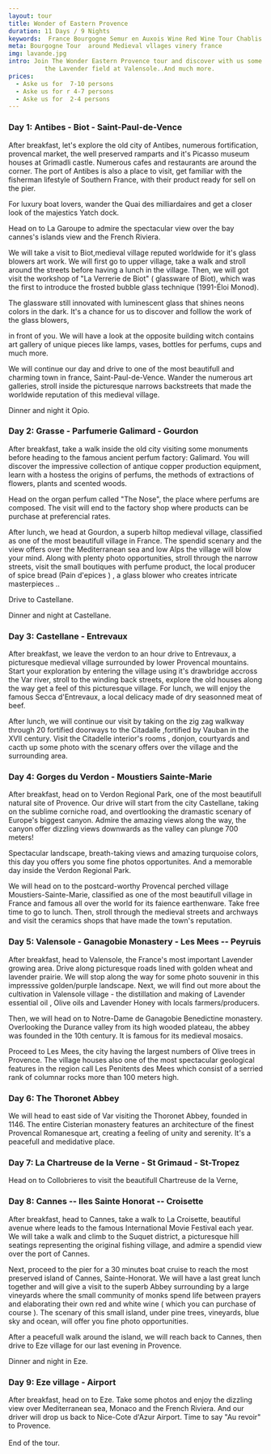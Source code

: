 ```yaml
---
layout: tour
title: Wonder of Eastern Provence
duration: 11 Days / 9 Nights
keywords:  France Bourgogne Semur en Auxois Wine Red Wine Tour Chablis 
meta: Bourgogne Tour  around Medieval vllages vinery france
img: lavande.jpg
intro: Join The Wonder Eastern Provence tour and discover with us some of the most beautifull hilltop village in south of France, the Verdon with it's amazing canyon
          the Lavender field at Valensole..And much more.
prices:
  - Aske us for  7-10 persons
  - Aske us for r 4-7 persons
  - Aske us for  2-4 persons
---
```


### Day 1: Antibes - Biot - Saint-Paul-de-Vence
After breakfast, let's explore the old city of Antibes, numerous fortification, provencal market,  the well preserved ramparts and it's Picasso museum houses at Grimadli castle. Numerous cafes and restaurants are around the corner.
The port of Antibes is also a place to visit, get familiar with the fisherman lifestyle of Southern France, with their product ready for sell on the pier.

For luxury boat lovers, wander the Quai des milliardaires and get a closer look of the majestics Yatch dock.

Head on to La Garoupe to admire the spectacular view over the bay cannes's islands view and the French Riviera. 

We will take a visit to Biot,medieval village reputed worldwide for it's glass blowers art work. We will first go to upper village,  take a walk and stroll around the streets before having a lunch in the village. 
Then, we will got visit  the workshop of "La Verrerie de Biot" ( glassware of Biot), which was the first to introduce the frosted bubble glass technique (1991-Éloi Monod).

The glassware still innovated with luminescent glass that shines neons colors in the dark.
It's a chance for us to discover and folllow the work of the glass blowers,   

in front of you.
We will have a look at the opposite building witch contains art gallery of unique pieces like lamps, vases, bottles for perfums, cups and much more.

We will continue our day and drive to one of the most beautifull and charming town in france, Saint-Paul-de-Vence.  Wander the numerous art galleries, stroll inside the picturesque narrows backstreets that made the worldwide reputation of this medieval village.

Dinner and night it Opio.

### Day 2: Grasse - Parfumerie Galimard - Gourdon
After breakfast, take a walk inside the old city visiting some monuments before heading to the famous ancient  perfum factory: Galimard.
You will discover the impressive collection of antique copper production equipment,  learn with a hostess the origins of perfums, the methods of extractions of flowers, plants and scented woods. 

Head on the organ perfum called "The Nose",  the place where perfums are composed.
The visit will end to the factory shop where products can be purchase at preferencial rates.

After lunch, we head at Gourdon, a superb hiltop medieval village, classified as one of the most beautifull village in France. The spendid scenary and the view offers over the Mediterranean sea and low Alps the village will blow your mind.  Along with plenty  photo opportunities, stroll through the narrow streets,  visit the small boutiques with perfume product,  the local producer of spice bread (Pain d'epices ) , a glass blower who creates intricate masterpieces ..

Drive to Castellane.

Dinner and night at Castellane.

### Day 3:  Castellane - Entrevaux

After breakfast, we leave the verdon to an hour drive to Entrevaux, a picturesque medieval village surrounded by lower Provencal mountains. Start your exploration by entering the village using it's drawbridge accross the Var river,  stroll to the winding back streets, explore the old houses along the way get a feel of this picturesque village. 
For lunch, we will enjoy the famous Secca d'Entrevaux, a local delicacy made of  dry seasonned meat of beef.

After lunch, we will  continue our visit by  taking on the zig zag walkway through 20 fortified doorways to the Citadalle ,fortified by Vauban in the  XVII century. Visit the Citadelle interior's rooms , donjon, courtyards and cacth up some photo with  the scenary offers over the village and the surrounding area.

### Day 4: Gorges du Verdon - Moustiers Sainte-Marie
After breakfast, head on to Verdon Regional Park, one of the most beautifull natural site of Provence. 
Our drive will start from the city Castellane,  taking on the sublime corniche road, and overtlooking the dramastic scenary of Europe's biggest canyon.
Admire the amazing views along the way, the canyon offer dizzling views downwards as the valley can plunge 700 meters! 

Spectacular landscape, breath-taking views and amazing turquoise colors, this day you offers you some fine photos opportunites. And a memorable day
inside the  Verdon Regional Park.

We will head on to  the postcard-worthy Provencal  perched village Moustiers-Sainte-Marie, classified as one of the most beautifull village in France and famous all over the world for its faience earthenware.
Take free time to go to lunch. Then, stroll through the medieval streets and archways and visit the ceramics shops that have made the town's reputation.

### Day 5: Valensole - Ganagobie Monastery - Les Mees -- Peyruis 

After breakfast, head to Valensole, the France's most important Lavender growing area. Drive along picturesque roads lined with golden wheat and lavender prairie. We will stop along the way for some photo souvenir in this impresssive golden/purple landscape. Next, we will find out more about the cultivation in Valensole village - the distillation and making of  Lavender essential oil , Olive oils and Lavender Honey with locals farmers/producers.

Then, we will head on to Notre-Dame de Ganagobie Benedictine monastery. Overlooking the Durance valley from its high wooded plateau, the abbey was founded in the 10th century. It is famous for its medieval mosaics.

Proceed to Les Mees, the city having the largest numbers of Olive trees in Provence. The village houses also one of the most spectacular geological features in the region call Les Penitents des Mees which consist of a serried rank of columnar rocks more than 100 meters high.


### Day 6: The Thoronet Abbey

We will head to east side of  Var visiting  the Thoronet Abbey, founded in 1146. The entire Cisterian monastery features an architecture of the finest Provencal Romanesque art, creating a feeling of unity and serenity.  It's a peacefull and medidative place.


### Day 7:  La Chartreuse de la Verne - St Grimaud - St-Tropez 

Head on to Collobrieres to visit the beautifull Chartreuse de la Verne, 

### Day 8: Cannes -- Iles Sainte Honorat -- Croisette

After breakfast, head to Cannes, take a walk to La Croisette, beautiful avenue where leads to the famous International Movie Festival each year.
We will take a walk and climb to the Suquet district,  a picturesque hill seatings representing the original fishing village, and admire a spendid view over the port of Cannes.

Next, proceed to the pier for a 30 minutes boat cruise to reach the most preserved island of Cannes, Sainte-Honorat. 
We will have a last great lunch together and will give a visit to the superb Abbey surrounding by a large vineyards where the small community of monks spend life between prayers and elaborating their own red and white wine ( which you can purchase of course ). 
The scenary of this small island, under pine trees, vineyards, blue sky and ocean,  will offer you fine photo opportunities.

After a peacefull walk around the island, we will reach back to Cannes, then drive to Eze village for our last evening in Provence.

Dinner and night in Eze.

### Day 9:  Eze village - Airport
After breakfast,  head on to Eze. Take some photos and enjoy the dizzling view over Mediterranean sea, Monaco and the French Riviera.
And our driver will drop us back to Nice-Cote d'Azur Airport. Time to say "Au revoir" to Provence. <br><br>
End of the tour.


